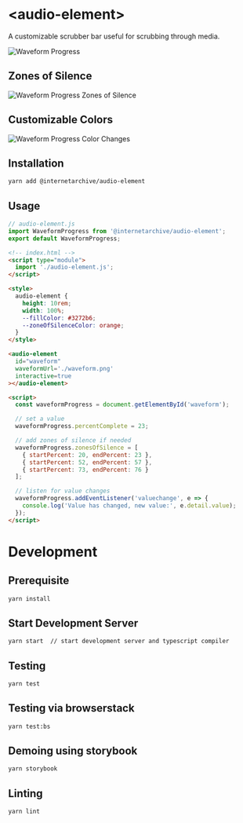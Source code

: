 # \<audio-element>

A customizable scrubber bar useful for scrubbing through media.

![Waveform Progress](./assets/img/audio-element.gif "Waveform Progress Demo")

## Zones of Silence

![Waveform Progress Zones of Silence](./assets/img/zones-of-silence.png "Waveform Progress Zones of Silence")

## Customizable Colors

![Waveform Progress Color Changes](./assets/img/color-modification.png "Waveform Progress Color Changes")

## Installation
```bash
yarn add @internetarchive/audio-element
```

## Usage
```js
// audio-element.js
import WaveformProgress from '@internetarchive/audio-element';
export default WaveformProgress;
```

```html
<!-- index.html -->
<script type="module">
  import './audio-element.js';
</script>

<style>
  audio-element {
    height: 10rem;
    width: 100%;
    --fillColor: #3272b6;
    --zoneOfSilenceColor: orange;
  }
</style>

<audio-element
  id="waveform"
  waveformUrl='./waveform.png'
  interactive=true
></audio-element>

<script>
  const waveformProgress = document.getElementById('waveform');

  // set a value
  waveformProgress.percentComplete = 23;

  // add zones of silence if needed
  waveformProgress.zonesOfSilence = [
    { startPercent: 20, endPercent: 23 },
    { startPercent: 52, endPercent: 57 },
    { startPercent: 73, endPercent: 76 }
  ];

  // listen for value changes
  waveformProgress.addEventListener('valuechange', e => {
    console.log('Value has changed, new value:', e.detail.value);
  });
</script>

```

# Development

## Prerequisite
```bash
yarn install
```

## Start Development Server
```bash
yarn start  // start development server and typescript compiler
```

## Testing
```bash
yarn test
```

## Testing via browserstack
```bash
yarn test:bs
```

## Demoing using storybook
```bash
yarn storybook
```

## Linting
```bash
yarn lint
```
